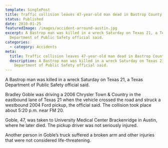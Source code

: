 ```yaml
---
template: SinglePost
title: Traffic collision leaves 47-year-old man dead in Bastrop County
status: Published
date: 2010-01-25
featuredImage: /images/accident-arround-austin.jpg
excerpt: A Bastrop man was killed in a wreck Saturday on Texas 21, a Texas
  Department of Public Safety official said.
categories:
  - category: Accidents
meta:
  title: Traffic collision leaves 47-year-old man dead in Bastrop County
  description: A Bastrop man was killed in a wreck Saturday on Texas 21, a Texas
    Department of Public Safety official said.
---
```

<!--StartFragment-->

A Bastrop man was killed in a wreck Saturday on Texas 21, a Texas Department of Public Safety official said.

Bradley Goble was driving a 2006 Chrysler Town & Country in the eastbound lane of Texas 21 when the vehicle crossed the road and struck a westbound 2004 Ford pickup, the official said. The collision took place about 5:20 p.m. near FM 20.

Goble, 47, was taken to University Medical Center Brackenridge in Austin, where he later died. The pickup driver was not seriously injured.

Another person in Goble’s truck suffered a broken arm and other injuries that were not considered life-threatening.

<!--EndFragment-->